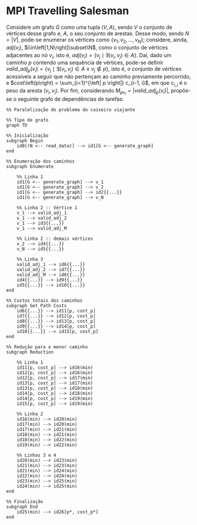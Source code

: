 # MPI Travelling Salesman

Considere um grafo $G$ como uma tupla $\left(V, A \right)$, sendo $V$ o conjunto de vértices desse grafo e, $A$, o seu conjunto de arestas. Desse modo, sendo $N = \left| V \right|$, pode-se enumerar os vértices como $\{ v_1, v_2, \dots, v_N \}$; considere, ainda, $adj(v_i)$, $i\in\left[1,N\right]\subset\N$, como o conjunto de vértices adjacentes ao nó $v_i$, isto é, $adj(v_i)=\{v_j \mid \exists \left( v_i, v_j \right) \in A \}$. Daí, dado um caminho $p$ contendo uma sequência de vértices, pode-se definir ${valid\_adj}_{p}(v_i) = \{ v_j \mid \exists \left( v_i, v_j \right) \in A  \land v_j \notin p \}$, isto é, o conjunto de vértices acessíveis a seguir que não pertençam ao caminho previamente percorrido, e $cost\left(p\right) = \sum_{i=1}^{\left| p \right|} c_{i-1, i}$, em que $c_{i,j}$ é o peso da aresta $\left( v_i, v_j \right)$. Por fim, considerando ${M}_{pv_i} = \left| {valid\_adj}_{p}(v_i) \right|$, propõe-se o seguinte grafo de dependências de tarefas:

```mermaid
%% Paralelização do problema do caixeiro viajante

%% Tipo de grafo
graph TD 

%% Inicialização
subgraph Begin
	id0[(N <-- read_data)] --> id1[G <-- generate_graph]
end

%% Enumeração dos caminhos
subgraph Enumerate

	%% Linha 1
	id1[G <-- generate_graph] --> v_1
	id1[G <-- generate_graph] --> v_2
	id1[G <-- generate_graph] --> id2{{...}}
	id1[G <-- generate_graph] --> v_N
	
	%% Linha 2 :: Vértice 1
	v_1 --> valid_adj_1
	v_1 --> valid_adj_2
	v_1 --> id3{{...}}
	v_1 --> valid_adj_M
	
	%% Linha 2 :: demais vértices
	v_2 --> id4{{...}}
	v_N --> id5{{...}}
	
	%% Linha 3
	valid_adj_1 --> id6{{...}}
	valid_adj_2 --> id7{{...}}
	valid_adj_M --> id8{{...}}
	id4{{...}} --> id9{{...}}
	id5{{...}} --> id10{{...}}
end

%% Custos totais dos caminhos
subgraph Get Path Costs
	id6{{...}} --> id11[p, cost_p]
	id7{{...}} --> id12[p, cost_p]
	id8{{...}} --> id13[p, cost_p]
	id9{{...}} --> id14[p, cost_p]
	id10{{...}} --> id15[p, cost_p]
end

%% Redução para o menor caminho
subgraph Reduction

	%% Linha 1
	id11[p, cost_p] --> id16(min)
	id12[p, cost_p] --> id16(min)
	id12[p, cost_p] --> id17(min)
	id13[p, cost_p] --> id17(min)
	id13[p, cost_p] --> id18(min)
	id14[p, cost_p] --> id18(min)
	id14[p, cost_p] --> id19(min)
	id15[p, cost_p] --> id19(min)
	
	%% Linha 2
	id16(min) --> id20(min)
	id17(min) --> id20(min)
	id17(min) --> id21(min)
	id18(min) --> id21(min)
	id18(min) --> id22(min)
	id19(min) --> id22(min)
	
	%% Linhas 3 e 4
	id20(min) --> id23(min)
	id21(min) --> id23(min)
	id21(min) --> id24(min)
	id22(min) --> id24(min)
	id23(min) --> id25(min)
	id24(min) --> id25(min)
end

%% Finalização
subgraph End
	id25(min) --> id26[p*, cost_p*]
end
```
